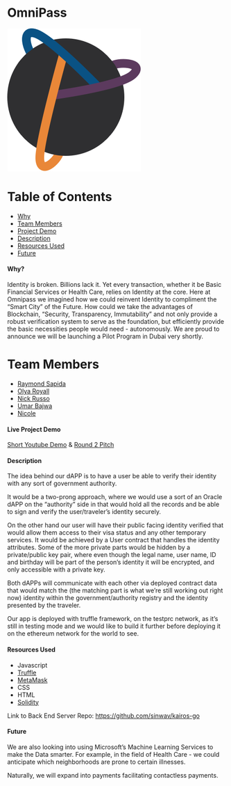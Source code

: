 # OmniPass
![OmniPass Logo](/app/img/omnipass_logo.png "Logo OmniPass")

# Table of Contents
* [Why](#why)
* [Team Members](#team-members)
* [Project Demo](#project-demo)
* [Description](#description)
* [Resources Used](#resources)
* [Future](#future) 

#### <a name="why"></a>Why?

Identity is broken. Billions lack it. Yet every transaction, whether it be Basic Financial Services or Health Care, relies on Identity at the core. Here at Omnipass we imagined how we could reinvent Identity to compliment the “Smart City” of the Future. How could we take the advantages of Blockchain, “Security, Transparency, Immutability” and not only provide a robust verification system to serve as the foundation, but efficiently provide the basic necessities people would need - autonomously. We are proud to announce we will be launching a Pilot Program in Dubai very shortly.

# <a name="team-members"></a>Team Members
* [Raymond Sapida](https://github.com/raysapida)
* [Olya Royall](https://github.com/venture-vin)
* [Nick Russo](https://github.com/sinwav)
* [Umar Bajwa](https://github.com/UmarFBajwa)
* [Nicole ](https://github.com/UmarFBajwa)

#### <a name="project-demo"></a> Live Project Demo

[Short Youtube Demo](https://www.youtube.com/watch?v=KEHgwaxvJ68&feature=youtu.be)
&
[Round 2 Pitch](https://www.youtube.com/watch?v=GldEsuR3LEU&feature=youtu.be)

#### <a name="description"></a> Description
The idea behind our dAPP is to have a user be able to verify their identity with any sort of government authority.

It would be a two-prong approach, where we would use a sort of an Oracle dAPP on the “authority” side in that would hold all the records and be able to sign and verify the user/traveler’s identity securely.

On the other hand our user will have their public facing identity verified that would allow them access to their visa status and any other temporary services. It would be achieved by a User contract that handles the identity attributes. Some of the more private parts would be hidden by a private/public key pair, where even though the legal name, user name, ID and birthday will be part of the person’s identity it will be encrypted, and only accessible with a private key.

Both dAPPs will communicate with each other via deployed contract data that would match the (the matching part is what we’re still working out right now) identity within the government/authority registry and the identity presented by the traveler.

Our app is deployed with truffle framework, on the testprc network, as it’s still in testing mode and we would like to build it further before deploying it on the ethereum network for the world to see.


#### <a name="resources"></a> Resources Used
- Javascript
- [Truffle](https://github.com/ConsenSys/truffle)
- [MetaMask](https://metamask.io/)
- CSS
- HTML
- [Solidity](https://github.com/ethereum/wiki/wiki/The-Solidity-Programming-Language)

Link to Back End Server Repo: https://github.com/sinwav/kairos-go

#### <a name="future"></a> Future

We are also looking into using Microsoft’s Machine Learning Services to make the Data smarter. For example, in the field of Health Care - we could anticipate which neighborhoods are prone to certain illnesses.

Naturally, we will expand into payments facilitating contactless payments.
